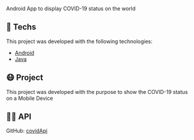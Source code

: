 Android App to display COVID-19 status on the world

## :rocket: Techs
This project was developed with the following technologies:
- [Android](https://www.android.com/)
- [Java](https://java.com)

## :mask: Project

This project was developed with the purpose to show the COVID-19 status on a Mobile Device

## 👨‍💻 API
GitHub: [covidApi](https://github.com/javieraviles/covidAPI)
